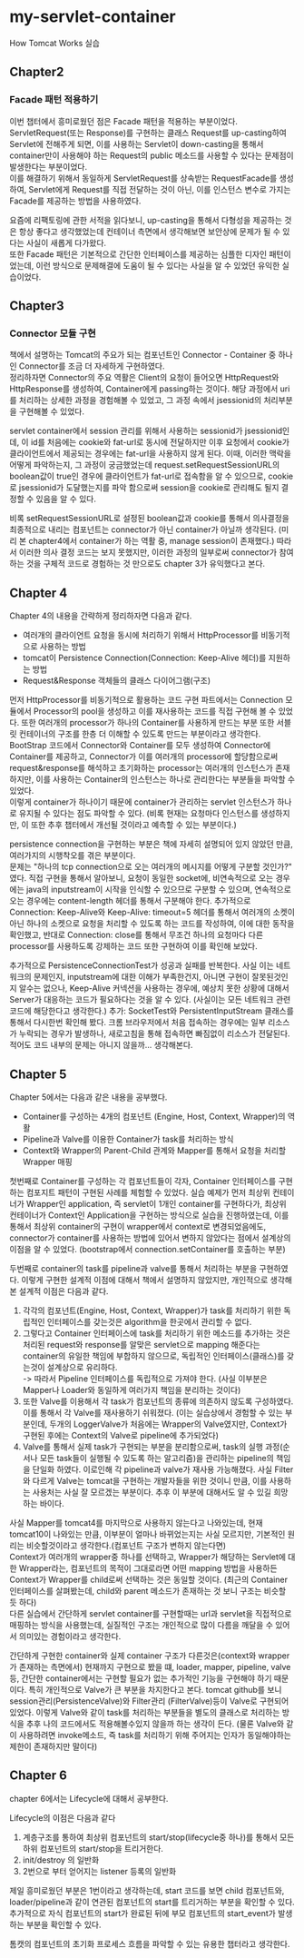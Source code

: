 # my-servlet-container
How Tomcat Works 실습

## Chapter2

### Facade 패턴 적용하기  
  
이번 챕터에서 흥미로웠던 점은 Facade 패턴을 적용하는 부분이었다.  
ServletRequest(또는 Response)를 구현하는 클래스 Request를 up-casting하여 Servlet에 전해주게 되면,
이를 사용하는 Servlet이 down-casting을 통해서 container만이 사용해야 하는 Request의 public 메소드를 사용할 수 있다는 문제점이 
발생한다는 부분이었다.  
이를 해결하기 위해서 동일하게 ServletRequest를 상속받는 RequestFacade를 생성하여, Servlet에게 Request를 직접 전달하는 것이 아닌,
이를 인스턴스 변수로 가지는 Facade를 제공하는 방법을 사용하였다.  
  
요즘에 리팩토링에 관한 서적을 읽다보니, up-casting을 통해서 다형성을 제공하는 것은 항상 좋다고 생각했었는데 
컨테이너 측면에서 생각해보면 보안상에 문제가 될 수 있다는 사실이 새롭게 다가왔다.  
또한 Facade 패턴은 기본적으로 간단한 인터페이스를 제공하는 심플한 디자인 패턴이었는데, 이런 방식으로 문제해결에 도움이 될 수 있다는 사실을
알 수 있었던 유익한 실습이었다.

## Chapter3

### Connector 모듈 구현

책에서 설명하는 Tomcat의 주요가 되는 컴포넌트인 Connector - Container 중 하나인 Connector를 조금 더 자세하게 구현하였다.  
정리하자면 Connector의 주요 역활은 Client의 요청이 들어오면 HttpRequest와 HttpResponse를 생성하여,
Container에게 passing하는 것이다.
해당 과정에서 uri를 처리하는 상세한 과정을 경험해볼 수 있었고, 그 과정 속에서 jsessionid의 처리부분을 구현해볼 수 있었다.  
  
servlet container에서 session 관리를 위해서 사용하는 sessionid가 jsessionid인데, 이 id를 처음에는 cookie와 fat-url로 동시에 전달하지만
이후 요청에서 cookie가 클라이언트에서 제공되는 경우에는 fat-url을 사용하지 않게 된다. 이때, 이러한 맥락을 어떻게 파악하는지, 그 과정이 궁금했었는데
request.setRequestSessionURL의 boolean값이 true인 경우에 클라이언트가 fat-url로 접속함을 알 수 있으므로, cookie로 jsessionid가 도달했는지를
파악 함으로써 session을 cookie로 관리해도 될지 결정할 수 있음을 알 수 있다.  
  
비록 setRequestSessionURL로 설정된 boolean값과 cookie를 통해서 의사결정을 최종적으로 내리는 컴포넌트는 connector가 아닌 container가 아닐까 생각된다.
(미리 본 chapter4에서 container가 하는 역활 중, manage session이 존재했다.) 따라서 이러한 의사 결정 코드는 보지 못했지만, 이러한 과정의 일부로써
connector가 참여하는 것을 구체적 코드로 경험하는 것 만으로도 chapter 3가 유익했다고 본다.

## Chapter 4

Chapter 4의 내용을 간략하게 정리하자면 다음과 같다.

- 여러개의 클라이언트 요청을 동시에 처리하기 위해서 HttpProcessor를 비동기적으로 사용하는 방법
- tomcat이 Persistence Connection(Connection: Keep-Alive 헤더)를 지원하는 방법
- Request&Response 객체들의 클래스 다이어그램(구조)

먼저 HttpProcessor를 비동기적으로 활용하는 코드 구현 파트에서는 Connection 모듈에서 Processor의 pool을 생성하고 이를 재사용하는 코드를 직접 구현해 볼 수
있었다. 또한 여러개의 processor가 하나의 Container를 사용하게 만드는 부분 또한 서블릿 컨테이너의 구조를 한층 더 이해할 수 있도록 만드는 부분이라고 
생각한다. BootStrap 코드에서 Connector와 Container를 모두 생성하여 Connector에 Container를 제공하고, Connector가 이를 여러개의 processor에 
할당함으로써 request&response를 해석하고 초기화하는 processor는 여러개의 인스턴스가 존재하지만, 이를 사용하는 Container의 인스턴스는
하나로 관리한다는 부분들을 파악할 수 있었다.  
이렇게 container가 하나이기 때문에 container가 관리하는 servlet 인스턴스가 하나로 유지될 수 있다는 점도 파악할 수 있다. (비록 현재는 요청마다
인스턴스를 생성하지만, 이 또한 추후 챕터에서 개선될 것이라고 예측할 수 있는 부분이다.)

persistence connection을 구현하는 부분은 책에 자세히 설명되어 있지 않았던 만큼, 여러가지의 시행착오를 겪은 부분이다.  
문제는 "하나의 tcp connection으로 오는 여러개의 메시지를 어떻게 구분할 것인가?" 였다.
직접 구현을 통해서 알아보니, 요청이 동일한 socket에, 비연속적으로 오는 경우에는 java의 inputstream이 시작을 인식할 수 있으므로 구분할 수 있으며,
연속적으로 오는 경우에는 content-length 헤더를 통해서 구분해야 한다.
추가적으로 Connection: Keep-Alive와 Keep-Alive: timeout=5 헤더를 통해서 여러개의 소켓이 아닌 하나의 소켓으로 요청을 처리할 수 있도록 하는
코드를 작성하여, 이에 대한 동작을 확인했고, 반대로 Connection: close를 통해서 무조건 하나의 요청마다 다른 processor를 사용하도록 강제하는
코드 또한 구현하여 이를 확인해 보았다.

추가적으로 PersistenceConnectionTest가 성공과 실패를 반복한다. 사실 이는 네트워크의 문제인지, inputstream에 대한 이해가 부족한건지, 
아니면 구현이 잘못된것인지 알수는 없으나, Keep-Alive 커넥션을 사용하는 경우에, 예상치 못한 상황에 대해서 Server가 대응하는 코드가 필요하다는 것을
알 수 있다. (사실이는 모든 네트워크 관련 코드에 해당한다고 생각한다.)
추가: SocketTest와 PersistentInputStream 클래스를 통해서 다시한번 확인해 봤다. 크롬 브라우저에서 처음 접속하는 경우에는 일부 리소스가 누락되는
경우가 발생하나, 새로고침을 통해 접속하면 빠짐없이 리소스가 전달된다. 적어도 코드 내부의 문제는 아니지 않을까... 생각해본다.
 
## Chapter 5

Chapter 5에서는 다음과 같은 내용을 공부했다.

- Container를 구성하는 4개의 컴포넌트 (Engine, Host, Context, Wrapper)의 역활
- Pipeline과 Valve를 이용한 Container가 task를 처리하는 방식
- Context와 Wrapper의 Parent-Child 관계와 Mapper를 통해서 요청을 처리할 Wrapper 매핑

첫번째로 Container를 구성하는 각 컴포넌트들이 각자, Container 인터페이스를 구현하는 컴포지트 패턴이 구현된 사례를 체험할 수 있었다. 실습 예제가
먼저 최상위 컨테이너가 Wrapper인 application, 즉 servlet이 1개인 container를 구현하다가, 최상위 컨테이너가 Context인 Application을 구현하는
방식으로 실습을 진행하였는데, 이를 통해서 최상위 container의 구현이 wrapper에서 context로 변경되었음에도, connector가 container를 사용하는
방법에 있어서 변하지 않았다는 점에서 설계상의 이점을 알 수 있었다. (bootstrap에서 connection.setContainer를 호출하는 부분)  

두번째로 container의 task를 pipeline과 valve를 통해서 처리하는 부분을 구현하였다. 이렇게 구현한 설계적 이점에 대해서 책에서 설명하지 않았지만,
개인적으로 생각해본 설계적 이점은 다음과 같다.
1. 각각의 컴포넌트(Engine, Host, Context, Wrapper)가 task를 처리하기 위한 독립적인 인터페이스를 갖는것은 algorithm을 한곳에서 관리할 수 없다.
2. 그렇다고 Container 인터페이스에 task를 처리하기 위한 메소드를 추가하는 것은 처리된 request와 response를 알맞은 servlet으로 mapping 해준다는
container의 유일한 책임에 부합하지 않으므로, 독립적인 인터페이스(클래스)를 갖는것이 설계상으로 유리하다.  
-> 따라서 Pipeline 인터페이스를 독립적으로 가져야 한다. (사실 이부분은 Mapper나 Loader와 동일하게 여러가지 책임을 분리하는 것이다)
3. 또한 Valve를 이용해서 각 task가 컴포넌트의 종류에 의존하지 않도록 구성하였다. 이를 통해서 각 Valve를 재사용하기 쉬워졌다.
(이는 실습상에서 경험할 수 있는 부분인데, 두개의 LoggerValve가 처음에는 Wrapper의 Valve였지만, 
Context가 구현된 후에는 Context의 Valve로 pipeline에 추가되었다)
4. Valve를 통해서 실제 task가 구현되는 부분을 분리함으로써, task의 실행 과정(순서나 모든 task들이 실행될 수 있도록 하는 알고리즘)을 관리하는
pipeline의 책임을 단일화 하였다. 이로인해 각 pipeline과 valve가 재사용 가능해졌다.
사실 Filter와 다르게 Valve는 tomcat을 구현하는 개발자들을 위한 것이니 만큼, 이를 사용하는 사용처는 사실 잘 모르겠는 부분이다. 추후 이 부분에
대해서도 알 수 있길 희망하는 바이다.

사실 Mapper를 tomcat4를 마지막으로 사용하지 않는다고 나와있는데, 현재 tomcat10이 나와있는 만큼, 이부분이 얼마나 바뀌었는지는 사실 모르지만,
기본적인 원리는 비슷할것이라고 생각한다.(컴포넌트 구조가 변하지 않는다면)  
Context가 여러개의 wrapper중 하나를 선택하고, Wrapper가 해당하는 Servlet에 대한 Wrapper라는, 컴포넌트의 목적이 그대로라면 어떤 mapping 방법을
사용하든 Context가 Wrapper를 child로써 선택하는 것은 동일할 것이다. (최근의 Container 인터페이스를 살펴봤는데, child와 parent 메소드가
존재하는 것 보니 구조는 비슷할 듯 하다)  
다른 실습에서 간단하게 servlet container를 구현할때는 url과 servlet을 직접적으로 매핑하는 방식을 사용했는데, 실질적인 구조는 개인적으로 많이
다름을 깨달을 수 있어서 의미있는 경험이라고 생각한다.  

간단하게 구현한 container와 실제 container 구조가 다른것은(context와 wrapper가 존재하는 측면에서) 현재까지 구현으로 봤을 떄, loader, mapper,
pipeline, valve등, 간단한 container에서는 구현할 필요가 없는 추가적인 기능을 구현해야 하기 때문이다. 특히 개인적으로 Valve가 큰
부분을 차지한다고 본다. tomcat github를 보니 session관리(PersistenceValve)와 Filter관리 (FilterValve)등이 Valve로 구현되어 있었다.
이렇게 Valve와 같이 task를 처리하는 부분들을 별도의 클래스로 처리하는 방식을 추후 나의 코드에서도 적용해볼수있지 않을까 하는 생각이 든다.
(물론 Valve와 같이 사용하려면 invoke메소드, 즉 task를 처리하기 위해 주어지는 인자가 동일해야하는 제한이 존재하지만 말이다)

## Chapter 6

chapter 6에서는 Lifecycle에 대해서 공부한다.

Lifecycle의 이점은 다음과 같다
1. 계층구조를 통하여 최상위 컴포넌트의 start/stop(lifecycle중 하나)를 통해서 모든 하위 컴포넌트의 start/stop을 트리거한다.
2. init/destroy 의 일반화
3. 2번으로 부터 얻어지는 listener 등록의 일반화

제일 흥미로웠던 부분은 1번이라고 생각하는데, start 코드를 보면 child 컴포넌트와, loader/pipeline과 같이 연관된 컴포넌트의 start를 
트리거하는 부분을 확인할 수 있다.
추가적으로 자식 컴포넌트의 start가 완료된 뒤에 부모 컴포넌트의 start_event가 발생하는 부분을 확인할 수 있다.

톰캣의 컴포넌트의 초기화 프로세스 흐름을 파악할 수 있는 유용한 챕터라고 생각한다.